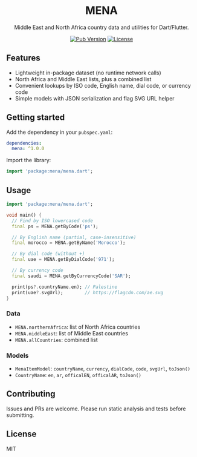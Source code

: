 <div align="center">

# MENA

Middle East and North Africa country data and utilities for Dart/Flutter.

[![Pub Version](https://img.shields.io/pub/v/mena.svg)](https://pub.dev/packages/mena)
[![License](https://img.shields.io/badge/license-MIT-blue.svg)](LICENSE)

</div>

## Features

- Lightweight in-package dataset (no runtime network calls)
- North Africa and Middle East lists, plus a combined list
- Convenient lookups by ISO code, English name, dial code, or currency code
- Simple models with JSON serialization and flag SVG URL helper

## Getting started

Add the dependency in your `pubspec.yaml`:

```yaml
dependencies:
  mena: ^1.0.0
```

Import the library:

```dart
import 'package:mena/mena.dart';
```

## Usage

```dart
import 'package:mena/mena.dart';

void main() {
  // Find by ISO lowercased code
  final ps = MENA.getByCode('ps');

  // By English name (partial, case-insensitive)
  final morocco = MENA.getByName('Morocco');

  // By dial code (without +)
  final uae = MENA.getByDialCode('971');

  // By currency code
  final saudi = MENA.getByCurrencyCode('SAR');

  print(ps?.countryName.en); // Palestine
  print(uae?.svgUrl);        // https://flagcdn.com/ae.svg
}
```

### Data

- `MENA.northernAfrica`: list of North Africa countries
- `MENA.middleEast`: list of Middle East countries
- `MENA.allCountries`: combined list

### Models

- `MenaItemModel`: `countryName`, `currency`, `dialCode`, `code`, `svgUrl`, `toJson()`
- `CountryName`: `en`, `ar`, `officalEN`, `officalAR`, `toJson()`

## Contributing

Issues and PRs are welcome. Please run static analysis and tests before submitting.

## License

MIT
